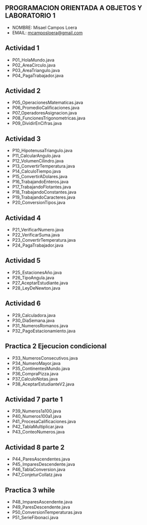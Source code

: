 ## PROGRAMACION ORIENTADA A OBJETOS Y LABORATORIO 1
- NOMBRE: Misael Campos Loera
- EMAIL: mcamposloera@gmail.com

## Actividad 1
- P01_HolaMundo.java
- P02_AreaCirculo.java
- P03_AreaTriangulo.java
- P04_PagaTrabajador.java

## Actividad 2
- P05_OperacionesMatematicas.java
- P06_PromedioCalificaciones.java
- P07_OperadoresAsignacion.java
- P08_FuncionesTrigonometricas.java
- P09_DividirEnCifras.java

## Actividad 3
- P10_HipotenusaTriangulo.java
- P11_CalcularAngulo.java
- P12_VolumenCilindro.java
- P13_ConvertirTemperatura.java
- P14_CalculoTiempo.java
- P15_ConvertirADolares.java
- P16_TrabajandoEnteros.java
- P17_TrabajandoFlotantes.java
- P18_TrabajandoConstantes.java
- P19_TrabajandoCaracteres.java
- P20_ConversionTipos.java


## Actividad 4
- P21_VerificarNumero.java
- P22_VerificarSuma.java
- P23_ConvertirTemperatura.java
- P24_PagaTrabajador.java

## Actividad 5
- P25_EstacionesAño.java
- P26_TipoAngula.java
- P27_AceptarEstudiante.java
- P28_LeyDeNewton.java

## Actividad 6
- P29_Calculadora.java
- P30_DiaSemana.java
- P31_NumerosRomanos.java
- P32_PagoEstacionamiento.java

## Practica 2 Ejecucion condicional
- P33_NumerosConsecutivos.java
- P34_NumeroMayor.java
- P35_ContinentesMundo.java
- P36_CompraPizza.java
- P37_CalculoNotas.java
- P38_AceptarEstudianteV2.java

## Actividad 7 parte 1
- P39_Numeros1a100.java
- P40_Numeros100a1.java
- P41_ProcesaCalificaciones.java
- P42_TablaMultiplicar.java
- P43_ConteoNumeros.java

## Actividad 8 parte 2
- P44_ParesAscendentes.java
- P45_ImparesDescendente.java
- P46_TablaConversion.java
- P47_ConjeturCollatz.java

## Practica 3 while
- P48_ImparesAscendente.java
- P49_ParesDescendente.java
- P50_ConversionTemperaturas.java
- P51_SerieFibonaci.java